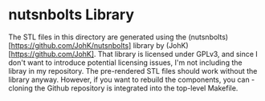 # nutsnbolts Library

The STL files in this directory are generated using the (nutsnbolts)[https://github.com/JohK/nutsnbolts] library 
by (JohK)[https://github.com/JohK]. That library is licensed under GPLv3, and since I don't want to introduce potential 
licensing issues, I'm not including the libray in my repository. The pre-rendered STL files should work without the 
library anyway. However, if you want to rebuild the components, you can - cloning the Github repository is integrated 
into the top-level Makefile.